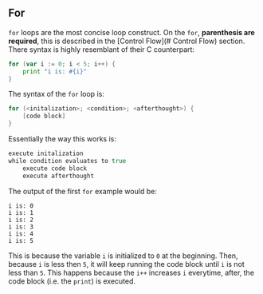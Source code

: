 ## For

`for` loops are the most concise loop construct. On the `for`, **parenthesis are required**, this is described in the [Control Flow](# Control Flow) section. There syntax is highly resemblant of their C counterpart:

```go
for (var i := 0; i < 5; i++) {
    print "i is: #{i}"
}
```

The syntax of the `for` loop is:

```go
for (<initalization>; <condition>; <afterthought>) {
    [code block]
}
```

Essentially the way this works is:

```go
execute initalization
while condition evaluates to true
    execute code block
    execute afterthought
```

The output of the first `for` example would be:

```
i is: 0
i is: 1
i is: 2
i is: 3
i is: 4
i is: 5
```

This is because the variable `i` is initialized to `0` at the beginning. Then, because `i` is less then `5`, it will keep running the code block until `i` is not less than `5`. This happens because the `i++` increases `i` everytime, after, the code block (i.e. the `print`) is executed.